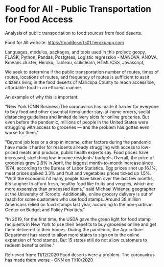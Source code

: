 # Food for All - Public Transportation for Food Access
Analysis of public transportation to food sources from food deserts. 

Food for All website: https://fooddeserts01.herokuapp.com 

Languages, modules, packages, and tools used in this project:
geopy, 
FLASK,
Python,
Pandas,
Postgress, 
Logistic regression - MANOVA, ANOVA, Kmeans cluster,
Heroku,
Tableau,
scikitlearn,
HTML/CSS,
Javascript,

We seek to determine if the public transportation number of routes, times of routes, locations of routes, and frequency of routes is sufficient to assit citizens living in the food deserts of Maricopa County to reach accessible, affordable food in an efficient manner.  

An example of why this is important:

"New York (CNN Business)The coronavirus has made it harder for everyone to buy food
and other essential items under stay-at-home orders, social distancing guidelines and
limited delivery slots for online groceries.
But even before the pandemic, millions of people in the United States were struggling with
access to groceries — and the problem has gotten even worse for them."

"Beyond job loss or a drop in income, other factors during the pandemic have made it
harder for residents already struggling with access to low-priced meats and produce,
public health experts say.
Food prices have increased, stretching low-income residents' budgets. Overall, the price of
groceries grew 2.6% in April, the biggest month-to-month increase since 1974, according
to the Bureau of Labor Statistics. Egg prices shot up 16.1%, meat prices spiked 3.3% and
fruit and vegetables prices ticked up 1.5%.
"With the economic hit many people have taken over the last few months, it's tougher to
afford fresh, healthy food like fruits and veggies, which are more expensive than
processed items," said Michael Widener, geographer at the University of Toronto.
Additionally, online grocery delivery is out of reach for some customers who use food
stamps. Around 38 million Americans relied on food stamps last year, according to the
non-partisan Center on Budget and Policy Priorities." 

"In 2019, for the first time, the USDA gave the green light for food stamp recipients in New York
to use their benefits to buy groceries online and get them delivered to their homes. During the pandemic, the Agriculture Department has raced to allow more states to sign on to the online expansion of food stamps. But 15 states still do not allow customers to redeem benefits online." 

Retrieved from: 11/12/2020 Food deserts were a problem. The coronavirus has made them worse - CNN on 11/10/2020



